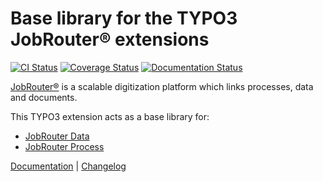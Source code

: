# Base library for the TYPO3 JobRouter® extensions

[![CI Status](https://github.com/brotkrueml/typo3-jobrouter-base/workflows/CI/badge.svg?branch=master)](https://github.com/brotkrueml/typo3-jobrouter-base/actions?query=workflow%3ACI)
[![Coverage Status](https://coveralls.io/repos/github/brotkrueml/typo3-jobrouter-base/badge.svg?branch=master)](https://coveralls.io/github/brotkrueml/typo3-jobrouter-base?branch=master)
[![Documentation Status](https://readthedocs.org/projects/typo3-jobrouter-base/badge/?version=latest)](https://typo3-jobrouter.readthedocs.io/projects/base/)

[JobRouter®](https://www.jobrouter.com/) is a scalable digitization
platform which links processes, data and documents.

This TYPO3 extension acts as a base library for:
  * [JobRouter Data](https://github.com/brotkrueml/typo3-jobrouter-data)
  * [JobRouter Process](https://github.com/brotkrueml/typo3-jobrouter-process)

[Documentation](https://typo3-jobrouter.readthedocs.io/projects/base/) |
[Changelog](https://github.com/brotkrueml/typo3-jobrouter-base/blob/master/CHANGELOG.md)
